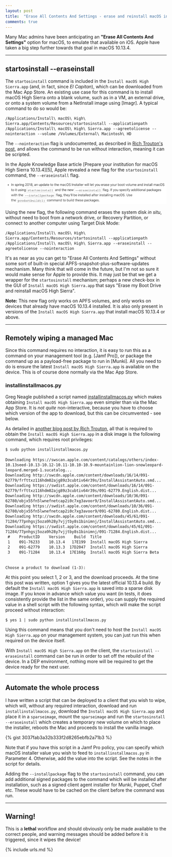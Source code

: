 ```yaml
---
layout: post
title:  "Erase All Contents And Settings - erase and reinstall macOS in situ"
comments: true
---
```


Many Mac admins have been anticipating an **"Erase All Contents And Settings"** option for macOS, to emulate that available on iOS. Apple have taken a big step further towards that goal in macOS 10.13.4.

---

## startosinstall --eraseinstall

The `startosinstall` command is included in the `Install macOS High Sierra.app` (and, in fact, since *El Capitan*), which can be downloaded from the Mac App Store. An existing use case for this command is to install macOS High Sierra onto a blank volume, such as in a VM, an external drive, or onto a system volume from a NetInstall image using [Imagr]. A typical command to do so would be:

```
/Applications/Install\ macOS\ High\ Sierra.app/Contents/Resources/startosinstall --applicationpath /Applications/Install\ macOS\ High\ Sierra.app --agreetolicense --nointeraction --volume /Volumes/External\ Macintosh\ HD
```

The `--nointeraction` flag is undocumented, as described in [Rich Trouton's post][2], and allows the command to be run without interaction, meaning it can be scripted.

In the Apple Knowledge Base article [Prepare your institution for macOS High Sierra 10.13.4][5], Apple revealed a new flag for the `startosinstall` command, the `--eraseinstall` flag.

![img-eraseinstall]

Using the new flag, the following command erases the system disk *in situ*, without need to boot from a network drive, or Recovery Partition, or connect to another computer using Target Disk Mode:

```
/Applications/Install\ macOS\ High\ Sierra.app/Contents/Resources/startosinstall --applicationpath /Applications/Install\ macOS\ High\ Sierra.app --eraseinstall --agreetolicense --nointeraction
```

It's as near as you can get to "Erase All Contents And Settings" without some sort of built-in special APFS-snapshot-plus-software-updates mechanism. Many think that will come in the future, but I'm not so sure it would make sense for Apple to provide this. It may just be that we get a wrapper for the `startosinstall` mechanism; perhaps a new check-box in the GUI of `Install macOS High Sierra.app` that says "Erase my Boot Drive and reinstall macOS High Sierra".

**Note:** This new flag only works on APFS volumes, and only works on devices that already have macOS 10.13.4 installed. It is also only present in versions of the `Install macOS High Sierra.app` that install macOS 10.13.4 or above.

---

## Remotely wiping a managed Mac

Since this command requires no interaction, it is easy to run this as a command on your management tool (e.g. [Jamf Pro]), or package the command up as a payload-free package to run in [Munki]. All you need to do is ensure the latest `Install macOS High Sierra.app` is available on the device. This is of course done normally via the Mac App Store.
### installinstallmacos.py

Greg Neagle published a script named [installinstallmacos.py][3] which makes obtaining `Install macOS High Sierra.app` even simpler than via the Mac App Store. It is *not quite* non-interactive, because you have to choose which version of the app to download, but this can be circumvented - see below.

As detailed in [another blog post by Rich Trouton][4], all that is required to obtain the `Install macOS High Sierra.app` in a disk image is the following command, which requires root privileges:

```
$ sudo python installinstallmacos.py

Downloading https://swscan.apple.com/content/catalogs/others/index-10.13seed-10.13-10.12-10.11-10.10-10.9-mountainlion-lion-snowleopard-leopard.merged-1.sucatalog...
Downloading http://swcdn.apple.com/content/downloads/16/14/091-62779/frfttxz116hdm02ajg89z3cubtiv64r39s/InstallAssistantAuto.smd...
Downloading https://swdist.apple.com/content/downloads/16/14/091-62779/frfttxz116hdm02ajg89z3cubtiv64r39s/091-62779.English.dist...
Downloading http://swcdn.apple.com/content/downloads/10/36/091-62780/objx55fn5lwnefnetcap2i0c7xg3avoor9/InstallAssistantAuto.smd...
Downloading https://swdist.apple.com/content/downloads/10/36/091-62780/objx55fn5lwnefnetcap2i0c7xg3avoor9/091-62780.English.dist...
Downloading http://swcdn.apple.com/content/downloads/45/61/091-71284/77pnhgsj5oza9h28y7vjjtby8s1binimnj/InstallAssistantAuto.smd...
Downloading https://swdist.apple.com/content/downloads/45/61/091-71284/77pnhgsj5oza9h28y7vjjtby8s1binimnj/091-71284.English.dist...
 #    ProductID    Version    Build  Title
 1    091-76233    10.13.4   17E199  Install macOS High Sierra
 2    091-62779    10.13.3  17D2047  Install macOS High Sierra
 3    091-71284    10.13.4  17E160g  Install macOS High Sierra Beta


Choose a product to download (1-3):
```

At this point you select 1, 2 or 3, and the download proceeds. At the time this post was written, option 1 gives you the latest official 10.13.4 build. By default the `Install macOS High Sierra.app` is saved into a sparse disk image. If you know in advance which value you want (in tests, it does consistently provide the list in the same order), you can supply the required value in a shell script with the following syntax, which will make the script proceed without interaction:

```
$ yes 1 | sudo python installinstallmacos.py
```

Using this command means that you don't need to host the `Install macOS High Sierra.app` on your management system, you  can just run this when required on the device itself.

With `Install macOS High Sierra.app` on the client, the `startosinstall --eraseinstall` command can be run in order to set off the rebuild of the device. In a DEP environment, nothing more will be required to get the device ready for the next user.  

---

## Automate the whole process

I have written a script that can be deployed to a client that you wish to wipe, which will, without any required interaction, download and run `installinstallmacos.py`, download the `Install macOS High Sierra.app` and place it in a `sparseimage`, mount the `sparseimage` and run the `startosinstall --eraseinstall` which creates a temporary new volume on which to place the installer, reboots the Mac and proceeds to install the vanilla image.

{% gist 3037fab3a32b333f2d8265ebfb2a71b3 %}

Note that if you have this script in a Jamf Pro policy, you can specify which macOS installer value you wish to feed to `installinstallmacos.py` in Parameter 4. Otherwise, add the value into the script. See the notes in the script for details.

Adding the `--installpackage` flag to the `startosinstall` command, you can add additional signed packages to the command which will be installed after installation, such as a signed client agent installer for Munki, Puppet, Chef etc. These would have to be cached on the client before the command was run.

---

## Warning!

This is a **lethal** workflow and should obviously only be made available to the correct people, and warning messages should be added before it is triggered, since it wipes the device!


[img-eraseinstall]: /assets/images/eraseinstall.png

[1]: https://support.apple.com/en-us/HT208020
[2]: https://derflounder.wordpress.com/2017/09/26/using-the-macos-high-sierra-os-installers-startosinstall-tool-to-install-additional-packages-as-post-upgrade-tasks/
[3]: https://github.com/munki/macadmin-scripts/blob/master/installinstallmacos.py
[4]: https://derflounder.wordpress.com/2018/02/27/using-installinstallmacos-py-to-download-macos-high-sierra-installers/

{% include urls.md %}
